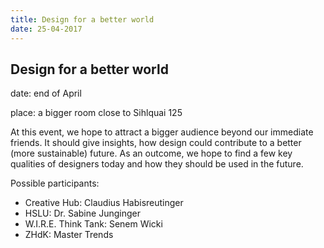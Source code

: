```yaml
---
title: Design for a better world
date: 25-04-2017
---
```


## Design for a better world

date: end of April

place: a bigger room close to Sihlquai 125

At this event, we hope to attract a bigger audience beyond our immediate friends. It should give insights, how design could contribute to a better (more sustainable) future. As an outcome, we hope to find a few key qualities of designers today and how they should be used in the future.


Possible participants:
- Creative Hub: Claudius Habisreutinger
- HSLU: Dr. Sabine Junginger
- W.I.R.E. Think Tank: Senem Wicki
- ZHdK: Master Trends
